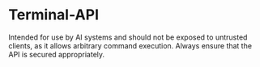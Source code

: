# Terminal-API
Intended for use by AI systems and should not be exposed to untrusted clients, as it allows arbitrary command execution. Always ensure that the API is secured appropriately.
